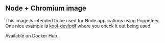 ## Node + Chromium image

This image is intended to be used for Node applications using Puppeteer. One nice example is [kool-dev/pdf](https://github.com/kool-dev/pdf) where you check it out being used.

Available on Docker Hub.
